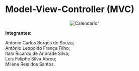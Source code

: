 # Model-View-Controller (MVC) 

<p align="center">
  <img src="https://thumbs.gfycat.com/DistinctMammothAngora-max-1mb.gif" alt=Calendario">
</p>

<b>Integrantes</b>: 

Antonio Carlos Borges de Souza;</br>
Antônio Leopoldo França Filho;</br>
Ítalo Ricardo de Andrade Silva;</br>
Luis Feliphe Silva Abreu;</br>
Milene Reis dos Santos.
